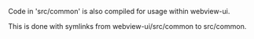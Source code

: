 Code in 'src/common' is also compiled for usage within webview-ui.

This is done with symlinks from webview-ui/src/common to src/common.